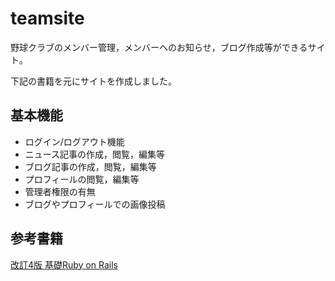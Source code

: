 # teamsite

野球クラブのメンバー管理，メンバーへのお知らせ，ブログ作成等ができるサイト。

下記の書籍を元にサイトを作成しました。

## 基本機能
- ログイン/ログアウト機能
- ニュース記事の作成，閲覧，編集等
- ブログ記事の作成，閲覧，編集等
- プロフィールの閲覧，編集等
- 管理者権限の有無
- ブログやプロフィールでの画像投稿

## 参考書籍
[改訂4版 基礎Ruby on Rails](https://book.impress.co.jp/books/1117101135 "改訂4版 基礎Ruby on Rails")
